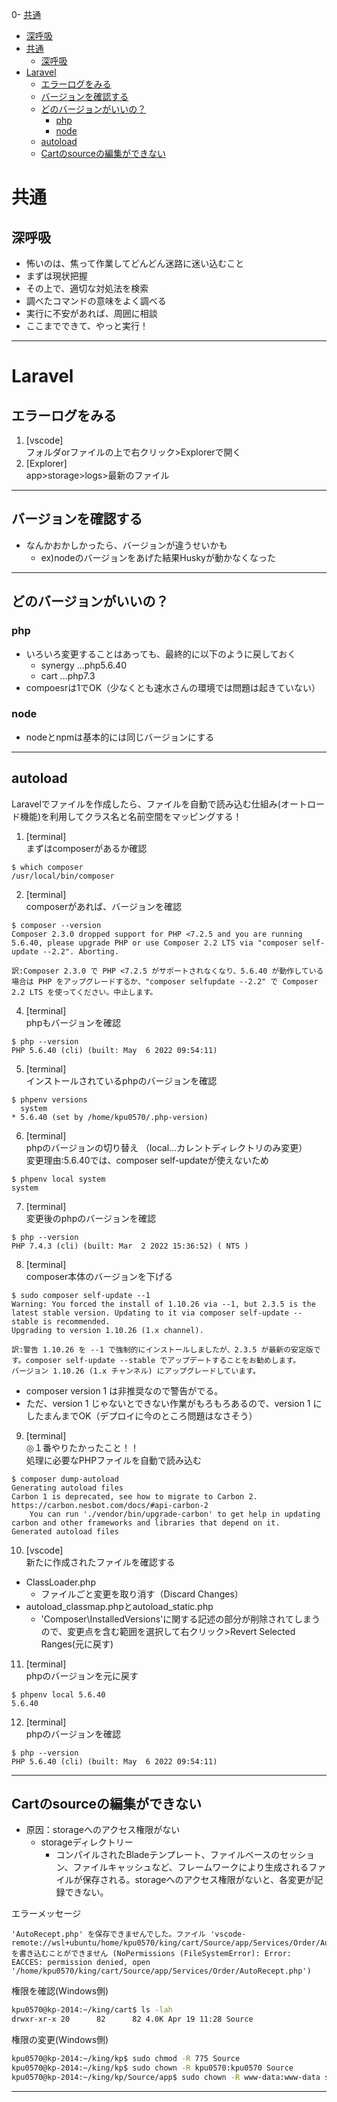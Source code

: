 0- [共通](#共通)
  - [深呼吸](#深呼吸)
- [共通](#共通)
  - [深呼吸](#深呼吸)
- [Laravel](#laravel)
  - [エラーログをみる](#エラーログをみる)
  - [バージョンを確認する](#バージョンを確認する)
  - [どのバージョンがいいの？](#どのバージョンがいいの)
    - [php](#php)
    - [node](#node)
  - [autoload](#autoload)
  - [Cartのsourceの編集ができない](#cartのsourceの編集ができない)
# 共通
## 深呼吸

- 怖いのは、焦って作業してどんどん迷路に迷い込むこと
- まずは現状把握
- その上で、適切な対処法を検索
- 調べたコマンドの意味をよく調べる
- 実行に不安があれば、周囲に相談
- ここまでできて、やっと実行！

---

# Laravel

## エラーログをみる

1. [vscode]  
フォルダorファイルの上で右クリック>Explorerで開く
2. [Explorer]  
app>storage>logs>最新のファイル

---

## バージョンを確認する

- なんかおかしかったら、バージョンが違うせいかも
  - ex)nodeのバージョンをあげた結果Huskyが動かなくなった

---

## どのバージョンがいいの？

### php
- いろいろ変更することはあっても、最終的に以下のように戻しておく
  - synergy …php5.6.40
  - cart    …php7.3
- compoesrは1でOK（少なくとも速水さんの環境では問題は起きていない）

### node
- nodeとnpmは基本的には同じバージョンにする

---

## autoload

Laravelでファイルを作成したら、ファイルを自動で読み込む仕組み(オートロード機能)を利用してクラス名と名前空間をマッピングする！

1. [terminal]  
まずはcomposerがあるか確認
```
$ which composer  
/usr/local/bin/composer
```

2. [terminal]  
composerがあれば、バージョンを確認
```
$ composer --version  
Composer 2.3.0 dropped support for PHP <7.2.5 and you are running 5.6.40, please upgrade PHP or use Composer 2.2 LTS via "composer self-update --2.2". Aborting.

訳:Composer 2.3.0 で PHP <7.2.5 がサポートされなくなり、5.6.40 が動作している場合は PHP をアップグレードするか、"composer selfupdate --2.2" で Composer 2.2 LTS を使ってください。中止します。
```

4. [terminal]  
phpもバージョンを確認
```
$ php --version
PHP 5.6.40 (cli) (built: May  6 2022 09:54:11) 
```

5. [terminal]  
インストールされているphpのバージョンを確認
```
$ phpenv versions  
  system
* 5.6.40 (set by /home/kpu0570/.php-version)
```

6. [terminal]  
phpのバージョンの切り替え
（local…カレントディレクトリのみ変更）  
変更理由:5.6.40では、composer self-updateが使えないため
```
$ phpenv local system  
system
```

7. [terminal]  
変更後のphpのバージョンを確認
```
$ php --version  
PHP 7.4.3 (cli) (built: Mar  2 2022 15:36:52) ( NTS )
```

8. [terminal]  
composer本体のバージョンを下げる
```
$ sudo composer self-update --1 
Warning: You forced the install of 1.10.26 via --1, but 2.3.5 is the latest stable version. Updating to it via composer self-update --stable is recommended.
Upgrading to version 1.10.26 (1.x channel).

訳:警告 1.10.26 を --1 で強制的にインストールしましたが、2.3.5 が最新の安定版です。composer self-update --stable でアップデートすることをお勧めします。
バージョン 1.10.26 (1.x チャンネル) にアップグレードしています。
```
- composer version 1 は非推奨なので警告がでる。
- ただ、version 1 じゃないとできない作業がもろもろあるので、version 1 にしたまんまでOK（デプロイに今のところ問題はなさそう）


9. [terminal]  
◎１番やりたかったこと！！  
処理に必要なPHPファイルを自動で読み込む
```
$ composer dump-autoload  
Generating autoload files
Carbon 1 is deprecated, see how to migrate to Carbon 2.
https://carbon.nesbot.com/docs/#api-carbon-2
    You can run './vendor/bin/upgrade-carbon' to get help in updating carbon and other frameworks and libraries that depend on it.
Generated autoload files
```

10. [vscode]  
新たに作成されたファイルを確認する  
- ClassLoader.php 
  - ファイルごと変更を取り消す（Discard Changes）
- autoload_classmap.phpとautoload_static.php  
  - 'Composer\\InstalledVersions'に関する記述の部分が削除されてしまうので、変更点を含む範囲を選択して右クリック>Revert Selected Ranges(元に戻す)


11. [terminal]  
phpのバージョンを元に戻す
```
$ phpenv local 5.6.40
5.6.40
```

12.  [terminal]  
phpのバージョンを確認
```
$ php --version
PHP 5.6.40 (cli) (built: May  6 2022 09:54:11) 
```

---

## Cartのsourceの編集ができない

- 原因：storageへのアクセス権限がない
  - storageディレクトリー
    - コンパイルされたBladeテンプレート、ファイルベースのセッション、ファイルキャッシュなど、フレームワークにより生成されるファイルが保存される。storageへのアクセス権限がないと、各変更が記録できない。

エラーメッセージ

```
'AutoRecept.php' を保存できませんでした。ファイル 'vscode-remote://wsl+ubuntu/home/kpu0570/king/cart/Source/app/Services/Order/AutoRecept.php' を書き込むことができません (NoPermissions (FileSystemError): Error: EACCES: permission denied, open '/home/kpu0570/king/cart/Source/app/Services/Order/AutoRecept.php')
```

権限を確認(Windows側)

```sh
kpu0570@kp-2014:~/king/cart$ ls -lah
drwxr-xr-x 20      82      82 4.0K Apr 19 11:28 Source
```

権限の変更(Windows側)

```sh
kpu0570@kp-2014:~/king/kp$ sudo chmod -R 775 Source
kpu0570@kp-2014:~/king/kp$ sudo chown -R kpu0570:kpu0570 Source
kpu0570@kp-2014:~/king/kp/Source/app$ sudo chown -R www-data:www-data storage
```

---